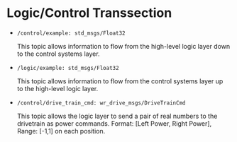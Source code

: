 # Logic/Control Transsection

* `/control/example: std_msgs/Float32`
  
  This topic allows information to flow from the high-level logic layer down to the control systems layer.

* `/logic/example: std_msgs/Float32`
  
  This topic allows information to flow from the control systems layer up to the high-level logic layer.

* `/control/drive_train_cmd: wr_drive_msgs/DriveTrainCmd`

  This topic allows the logic layer to send a pair of real numbers to the drivetrain as power commands.  Format: [Left Power, Right Power], Range: [-1,1] on each position.
